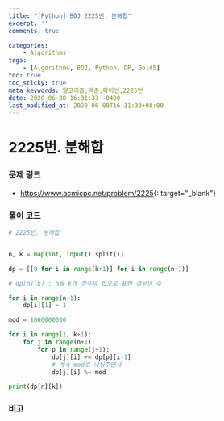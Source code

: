 ```yaml
---
title: "[Python] BOJ 2225번. 분해합"
excerpt: ''
comments: true

categories:
    - Algorithms
tags:
    - [Algorithms, BOJ, Python, DP, Gold5]
toc: true
toc_sticky: true
meta_keywords: 알고리즘,백준,파이썬,2225번
date: 2020-06-08 16:31:33 -0400
last_modified_at: 2020-06-08T16:31:33+08:00
---
```


# 2225번. 분해합

### 문제 링크
- <https://www.acmicpc.net/problem/2225>{: target="\_blank"}

### 풀이 코드

```python
# 2225번. 분해합


n, k = map(int, input().split())

dp = [[0 for i in range(k+1)] for i in range(n+1)]

# dp[n][k] : n을 k개 정수의 합으로 표현 경우의 수

for i in range(n+1):
    dp[i][1] = 1

mod = 1000000000

for i in range(1, k+1):
    for j in range(n+1):
        for p in range(j+1):
            dp[j][i] += dp[p][i-1]
            # 계속 mod로 나눠주면서
            dp[j][i] %= mod

print(dp[n][k])
```

### 비고
